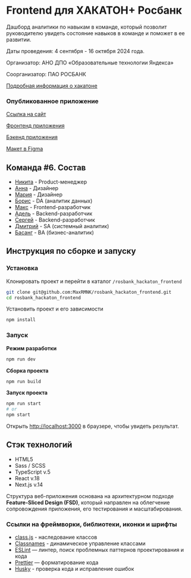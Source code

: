 # Frontend для ХАКАТОН+ Росбанк

Дашборд аналитики по навыкам в команде, который позволит руководителю увидеть состояние навыков в команде и поможет в ее развитии.

Даты проведения: 4 сентября - 16 октября 2024 года.

Организатор: АНО ДПО «Образовательные технологии Яндекса»

Соорганизатор: ПАО РОСБАНК

[Подробная информация о хакатоне](https://norikov.notion.site/ec7ad9d3121d49d19354777c02454541)

### Опубликованное приложение

[Ссылка на сайт](https://maxrmnk.ru/)

[Фронтенд приложения](https://github.com/employee-competency-dashboard/rosbank_frontend)

[Бэкенд приложения](https://github.com/employee-competency-dashboard/rosbank_backend)

[Макет в Figma](https://www.figma.com/design/a6iIJ0lx8hw9e2FC66UoCi/%D0%A0%D0%BE%D1%81%D0%B1%D0%B0%D0%BD%D0%BA_%D0%B4%D0%B8%D0%B7%D0%B0%D0%B9%D0%BD?node-id=279-7680&node-type=canvas&t=PJmbfuKvFB80lSea-0)

## Команда #6. Состав

- [Никита](https://t.me/nikfromrus) - Product-менеджер
- [Анна](https://t.me/yudina_a) - Дизайнер
- [Мария](https://t.me/madam_entu) - Дизайнер
- [Борис](https://t.me/barudenko) - DA (аналитик данных)
- [Макс](https://t.me/MaxRMNK) - Frontend-разработчик
- [Адель](https://t.me/AIG3c) - Backend-разработчик
- [Сергей](https://t.me/serhiihabl) - Backend-разработчик
- [Дмитрий](https://t.me/d_strelen) - SA (системный аналитик)
- [Басанг](https://t.me/basang13) - BA (бизнес-аналитик)

## Инструкция по сборке и запуску

### Установка

Клонировать проект и перейти в каталог `/rosbank_hackaton_frontend`

```bash
git clone git@github.com:MaxRMNK/rosbank_hackaton_frontend.git
cd rosbank_hackaton_frontend
```

Установить проект и его зависимости

```bash
npm install
```

### Запуск

**Режим разработки**

```bash
npm run dev
```

**Сборка проекта**

```bash
npm run build
```

**Запуск проекта**

```bash
npm run start
# or
npm start
```

Открыть [http://localhost:3000](http://localhost:3000) в браузере, чтобы увидеть результат.

## Стэк технологий

- HTML5
- Sass / SCSS
- TypeScript v.5
- React v.18
- Next.js v.14

Структура веб-приложения основана на архитектурном подходе **Feature-Sliced Design (FSD)**, который направлен на облегчение сопровождения приложения, его тестирования и масштабирования.

### Ссылки на фреймворки, библиотеки, иконки и шрифты

- [class.js](https://www.npmjs.com/package/classes) - наследование классов
- [Classnames](https://www.npmjs.com/package/classnames) - динамическое управление классами
- [ESLint](https://www.npmjs.com/package/eslint) — линтер, поиск проблемных паттернов проектирования и кода
- [Prettier](https://www.npmjs.com/package/prettier) — форматирование кода
- [Husky](https://www.npmjs.com/package/husky) - проверка кода и исправление ошибок
